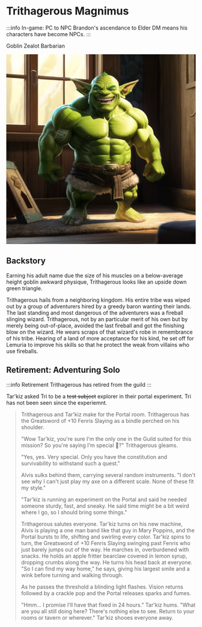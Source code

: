 # Trithagerous Magnimus

:::info In-game: PC to NPC
Brandon's ascendance to Elder DM means his characters have become NPCs.
:::

Goblin Zealot Barbarian

![Trithagerous](/img/players/Tri.png)

## Backstory

Earning his adult name due the size of his muscles on a below-average height goblin awkward physique, Trithagerous looks like an upside down green triangle.

Trithagerous hails from a neighboring kingdom.
His entire tribe was wiped out by a group of adventurers hired by a greedy baron wanting their lands.
The last standing and most dangerous of the adventurers was a fireball slinging wizard.
Trithagerous, not by an particular merit of his own but by merely being out-of-place, avoided the last fireball and got the finishing blow on the wizard.
He wears scraps of that wizard's robe in remembrance of his tribe. Hearing of a land of more acceptance for his kind, he set off for Lemuria to improve his skills so that he protect the weak from villains who use fireballs.

## Retirement: Adventuring Solo
:::info Retirement
Trithagerous has retired from the guild
:::

Tar'kiz asked Tri to be a ~~test subject~~ explorer in their portal experiment. Tri has not been seen since the experiemnt.

> Trithagerous and Tar'kiz make for the Portal room. Trithagerous has the Greatsword of +10 Fenris Slaying as a bindle perched on his shoulder.
> 
> "Wow Tar'kiz, you're sure I'm the only one in the Guild suited for this mission? So you're saying I'm special 🤩?" Trithagerous gleams.
> 
> "Yes, yes. Very special. Only you have the constitution and survivability to withstand such a quest."
> 
> Alvis sulks behind them, carrying several random instruments. "I don't see why I can't just play my axe on a different scale. None of these fit my style."
> 
> "Tar'kiz is running an experiment on the Portal and said he needed someone sturdy, fast, and sneaky. He said time might be a bit weird where I go, so I should bring some things."
> 
> Trithagerous salutes everyone. Tar'kiz turns on his new machine, Alvis is playing a one man band like that guy in Mary Poppins, and the Portal bursts to life, shifting and swirling every color. Tar'kiz spins to turn, the Greatsword of +10 Fenris Slaying swinging past Fenris who just barely jumps out of the way. He marches in, overburdened with snacks. He holds an apple fritter bearclaw covered in lemon syrup, dropping crumbs along the way. He turns his head back at everyone. "So I can find my way home," he says, giving his largest smile and a wink before turning and walking through.
> 
> As he passes the threshold a blinding light flashes. Vision returns followed by a crackle pop and the Portal releases sparks and fumes.
> 
> "Hmm... I promise I'll have that fixed in 24 hours." Tar'kiz hums. "What are you all still doing here? There's nothing else to see. Return to your rooms or tavern or wherever." Tar'kiz shooes everyone away. 
